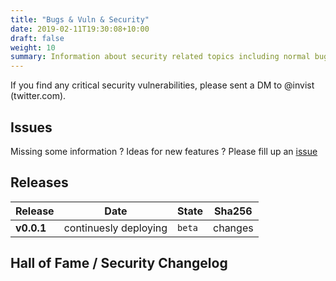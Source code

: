 ```yaml
---
title: "Bugs & Vuln & Security"
date: 2019-02-11T19:30:08+10:00
draft: false
weight: 10
summary: Information about security related topics including normal bugs.
---
```


If you find any critical security vulnerabilities, please sent a DM to @invist (twitter.com).

## Issues

Missing some information ? Ideas for new features ? Please fill up an [issue](https://github.com/c-f/lel)

## Releases

| Release    | Date                  | State  | Sha256  |
| ---------- | --------------------- | ------ | ------- |
| **v0.0.1** | continuesly deploying | `beta` | changes |

## Hall of Fame / Security Changelog
